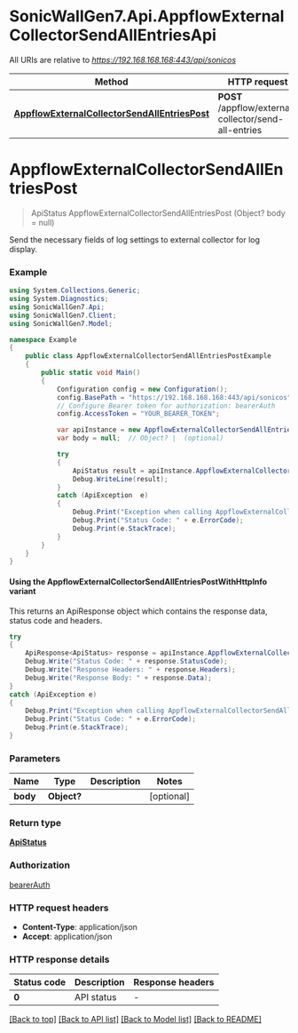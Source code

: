 # SonicWallGen7.Api.AppflowExternalCollectorSendAllEntriesApi

All URIs are relative to *https://192.168.168.168:443/api/sonicos*

| Method | HTTP request | Description |
|--------|--------------|-------------|
| [**AppflowExternalCollectorSendAllEntriesPost**](AppflowExternalCollectorSendAllEntriesApi.md#appflowexternalcollectorsendallentriespost) | **POST** /appflow/external-collector/send-all-entries |  |

<a id="appflowexternalcollectorsendallentriespost"></a>
# **AppflowExternalCollectorSendAllEntriesPost**
> ApiStatus AppflowExternalCollectorSendAllEntriesPost (Object? body = null)



Send the necessary fields of log settings to external collector for log display.

### Example
```csharp
using System.Collections.Generic;
using System.Diagnostics;
using SonicWallGen7.Api;
using SonicWallGen7.Client;
using SonicWallGen7.Model;

namespace Example
{
    public class AppflowExternalCollectorSendAllEntriesPostExample
    {
        public static void Main()
        {
            Configuration config = new Configuration();
            config.BasePath = "https://192.168.168.168:443/api/sonicos";
            // Configure Bearer token for authorization: bearerAuth
            config.AccessToken = "YOUR_BEARER_TOKEN";

            var apiInstance = new AppflowExternalCollectorSendAllEntriesApi(config);
            var body = null;  // Object? |  (optional) 

            try
            {
                ApiStatus result = apiInstance.AppflowExternalCollectorSendAllEntriesPost(body);
                Debug.WriteLine(result);
            }
            catch (ApiException  e)
            {
                Debug.Print("Exception when calling AppflowExternalCollectorSendAllEntriesApi.AppflowExternalCollectorSendAllEntriesPost: " + e.Message);
                Debug.Print("Status Code: " + e.ErrorCode);
                Debug.Print(e.StackTrace);
            }
        }
    }
}
```

#### Using the AppflowExternalCollectorSendAllEntriesPostWithHttpInfo variant
This returns an ApiResponse object which contains the response data, status code and headers.

```csharp
try
{
    ApiResponse<ApiStatus> response = apiInstance.AppflowExternalCollectorSendAllEntriesPostWithHttpInfo(body);
    Debug.Write("Status Code: " + response.StatusCode);
    Debug.Write("Response Headers: " + response.Headers);
    Debug.Write("Response Body: " + response.Data);
}
catch (ApiException e)
{
    Debug.Print("Exception when calling AppflowExternalCollectorSendAllEntriesApi.AppflowExternalCollectorSendAllEntriesPostWithHttpInfo: " + e.Message);
    Debug.Print("Status Code: " + e.ErrorCode);
    Debug.Print(e.StackTrace);
}
```

### Parameters

| Name | Type | Description | Notes |
|------|------|-------------|-------|
| **body** | **Object?** |  | [optional]  |

### Return type

[**ApiStatus**](ApiStatus.md)

### Authorization

[bearerAuth](../README.md#bearerAuth)

### HTTP request headers

 - **Content-Type**: application/json
 - **Accept**: application/json


### HTTP response details
| Status code | Description | Response headers |
|-------------|-------------|------------------|
| **0** | API status |  -  |

[[Back to top]](#) [[Back to API list]](../README.md#documentation-for-api-endpoints) [[Back to Model list]](../README.md#documentation-for-models) [[Back to README]](../README.md)

